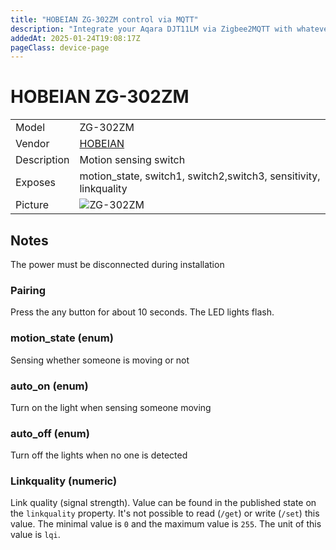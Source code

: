 ```yaml
---
title: "HOBEIAN ZG-302ZM control via MQTT"
description: "Integrate your Aqara DJT11LM via Zigbee2MQTT with whatever smart home infrastructure you are using without the vendor's bridge or gateway."
addedAt: 2025-01-24T19:08:17Z
pageClass: device-page
---
```


<!-- !!!! -->
<!-- ATTENTION: This file is auto-generated through docgen! -->
<!-- You can only edit the "Notes"-Section between the two comment lines "Notes BEGIN" and "Notes END". -->
<!-- Do not use h1 or h2 heading within "## Notes"-Section. -->
<!-- !!!! -->

# HOBEIAN ZG-302ZM

|     |     |
|-----|-----|
| Model | ZG-302ZM  |
| Vendor  | [HOBEIAN](/supported-devices/#v=HOBEIAN)  |
| Description | Motion sensing switch |
| Exposes | motion_state, switch1, switch2,switch3, sensitivity, linkquality |
| Picture | ![ZG-302ZM](https://www.zigbee2mqtt.io/images/devices/ZG-302ZM.png) |


<!-- Notes BEGIN: You can edit here. Add "## Notes" headline if not already present. -->
## Notes
The power must be disconnected during installation
<!-- Notes END: Do not edit below this line -->

### Pairing
Press the any button for about 10 seconds. The LED lights flash.
### motion_state (enum)
Sensing whether someone is moving or not
### auto_on (enum)
Turn on the light when sensing someone moving
### auto_off (enum)
Turn off the lights when no one is detected
### Linkquality (numeric)
Link quality (signal strength).
Value can be found in the published state on the `linkquality` property.
It's not possible to read (`/get`) or write (`/set`) this value.
The minimal value is `0` and the maximum value is `255`.
The unit of this value is `lqi`.

